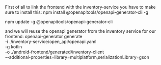 First of all to link the frontend with the inventory-service you have to make sure to install this:
npm install @openapitools/openapi-generator-cli -g

npm update -g @openapitools/openapi-generator-cli


and we will reuse the openapi generator from the inventory service for our frontend:
openapi-generator generate \
-i ./inventory-service/open_api/openapi.yaml \
-g kotlin \
-o ./android-frontend/generated/inventory-client \
--additional-properties=library=multiplatform,serializationLibrary=gson
